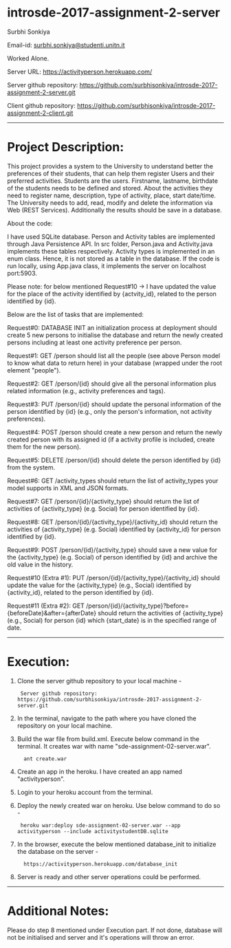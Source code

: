 # introsde-2017-assignment-2-server

Surbhi Sonkiya

Email-id: 
surbhi.sonkiya@studenti.unitn.it

Worked Alone.

Server URL: https://activityperson.herokuapp.com/

Server github repository: https://github.com/surbhisonkiya/introsde-2017-assignment-2-server.git

Client github repository: https://github.com/surbhisonkiya/introsde-2017-assignment-2-client.git

*********************************************************************************************************************************

# Project Description: 

This project provides a system to the University to understand better the preferences of their students, that can help them register Users and their preferred activities. Students are the users. Firstname, lastname, birthdate of the students needs to be defined and stored. About the activities they need to register name, description, type of activity, place, start date/time. The University needs to add, read, modify and delete the information via Web (REST Services). Additionally the results should be save in a database.

About the code:

I have used SQLite database. Person and Activity tables are implemented through Java Persistence API. In src folder, Person.java and Activity.java implements these tables respectively. Activity types is implemented in an enum class. Hence, it is not stored as a table in the database. If the code is run locally, using App.java class, it implements the server on localhost port:5903.

Please note: for below mentioned Request#10 -> I have updated the value for the place of the activity identified by {actvity_id}, related to the person identified by {id}.

Below are the list of tasks that are implemented:

Request#0: DATABASE INIT an initialization process at deployment should create 5 new persons to initialise the database and return the newly created persons including at least one activity preference per person.

Request#1: GET /person should list all the people (see above Person model to know what data to return here) in your database (wrapped under the root element "people").

Request#2: GET /person/{id} should give all the personal information plus related information (e.g., activity preferences and tags).

Request#3: PUT /person/{id} should update the personal information of the person identified by {id} (e.g., only the person's information, not activity preferences).

Request#4: POST /person should create a new person and return the newly created person with its assigned id (if a activity profile is included, create them for the new person).

Request#5: DELETE /person/{id} should delete the person identified by {id} from the system.

Request#6: GET /activity_types should return the list of activity_types your model supports in XML and JSON formats.

Request#7: GET /person/{id}/{activity_type} should return the list of activities of {activity_type} (e.g. Social) for person identified by {id}.

Request#8: GET /person/{id}/{activity_type}/{activity_id} should return the activities of {activity_type} (e.g. Social) identified by {activity_id} for person identified by {id}.

Request#9: POST /person/{id}/{activity_type} should save a new value for the {activity_type} (e.g. Social) of person identified by {id} and archive the old value in the history.
        
Request#10 (Extra #1): PUT /person/{id}/{activity_type}/{activity_id} should update the value for the {activity_type} (e.g., Social) identified by {activity_id}, related to the person identified by {id}.

Request#11 (Extra #2): GET /person/{id}/{activity_type}?before={beforeDate}&after={afterDate} should return the activities of {activity_type} (e.g., Social) for person {id} which {start_date} is in the specified range of date.



*********************************************************************************************************************************

# Execution: 

1) Clone the server github repository to your local machine -

        Server github repository: https://github.com/surbhisonkiya/introsde-2017-assignment-2-server.git

2) In the terminal, navigate to the path where you have cloned the repository on your local machine. 
3) Build the war file from build.xml. Execute below command in the terminal. It creates war with name "sde-assignment-02-server.war".

         ant create.war
         
5) Create an app in the heroku. I have created an app named "activityperson".
6) Login to your heroku account from the terminal.
7) Deploy the newly created war on heroku. Use below command to do so -

        heroku war:deploy sde-assignment-02-server.war --app activityperson --include activitystudentDB.sqlite

8) In the browser, execute the below mentioned database_init to initialize the database on the server -
     
         https://activityperson.herokuapp.com/database_init


9) Server is ready and other server operations could be performed.
*********************************************************************************************************************************

# Additional Notes: 

Please do step 8 mentioned under Execution part. If not done, database will not be initialised and server and it's operations will throw an error.
